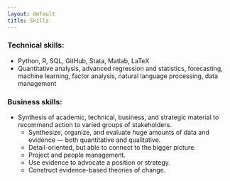 ```yaml
---
layout: default
title: Skills
---
```


### Technical skills:
  - Python, R, SQL, GitHub, Stata, Matlab, LaTeX
  - Quantitative analysis, advanced regression and statistics, forecasting, machine learning, factor analysis, natural language processing, data management

### Business skills:
  - Synthesis of academic, technical, business, and strategic material to recommend action to varied groups of stakeholders.
	- Synthesize, organize, and evaluate huge amounts of data and evidence — both quantitative and qualitative.
	- Detail-oriented, but able to connect to the bigger picture.
	- Project and people management.
	- Use evidence to advocate a position or strategy.
	- Construct evidence-based theories of change.
